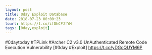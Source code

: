 ```yaml
---
layout: post
title: 0day Exploit Database
date: 2018-07-23 00:00:23
tourl: https://t.co/ifDhCPJfYM
tags: [0day,exploit]
---
```

#0daytoday #TPLink #Archer C2 v3.0 UnAuthenticated Remote Code Execution Vulnerability [#0day #Exploit] https://t.co/yDGcQUYM6P